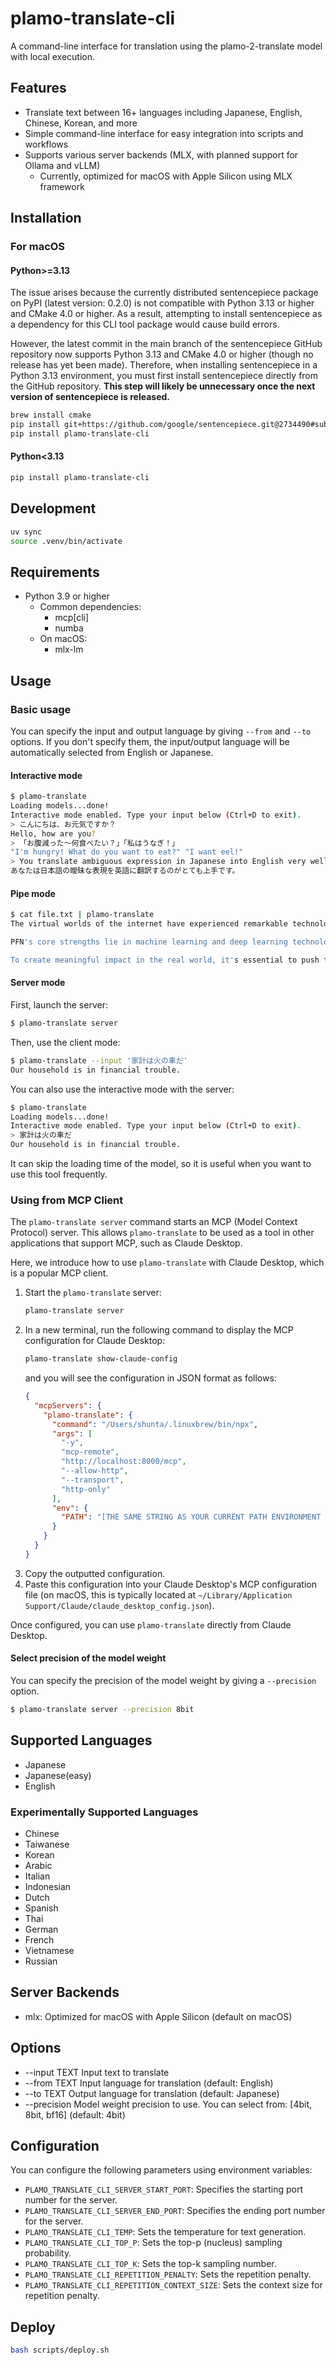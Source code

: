 # plamo-translate-cli

A command-line interface for translation using the plamo-2-translate model with local execution.

## Features

- Translate text between 16+ languages including Japanese, English, Chinese, Korean, and more
- Simple command-line interface for easy integration into scripts and workflows
- Supports various server backends (MLX, with planned support for Ollama and vLLM)
  - Currently, optimized for macOS with Apple Silicon using MLX framework

## Installation

### For macOS

#### Python>=3.13

The issue arises because the currently distributed sentencepiece package on PyPI (latest version: 0.2.0) is not compatible with Python 3.13 or higher and CMake 4.0 or higher.
As a result, attempting to install sentencepiece as a dependency for this CLI tool package would cause build errors.

However, the latest commit in the main branch of the sentencepiece GitHub repository now supports Python 3.13 and CMake 4.0 or higher (though no release has yet been made).
Therefore, when installing sentencepiece in a Python 3.13 environment, you must first install sentencepiece directly from the GitHub repository. 
**This step will likely be unnecessary once the next version of sentencepiece is released.**

```sh
brew install cmake
pip install git+https://github.com/google/sentencepiece.git@2734490#subdirectory=python
pip install plamo-translate-cli
```

#### Python<3.13

```sh
pip install plamo-translate-cli
```

## Development

```sh
uv sync
source .venv/bin/activate
```

## Requirements

- Python 3.9 or higher
  - Common dependencies:
    - mcp[cli]
    - numba
  - On macOS:
    - mlx-lm

## Usage

### Basic usage

You can specify the input and output language by giving `--from` and `--to` options.
If you don't specify them, the input/output language will be automatically selected from English or Japanese.

#### Interactive mode

```sh
$ plamo-translate
Loading models...done!
Interactive mode enabled. Type your input below (Ctrl+D to exit).
> こんにちは、お元気ですか？
Hello, how are you?
> 「お腹減った〜何食べたい？」「私はうなぎ！」
"I'm hungry! What do you want to eat?" "I want eel!"
> You translate ambiguous expression in Japanese into English very well.
あなたは日本語の曖昧な表現を英語に翻訳するのがとても上手です。
```

#### Pipe mode

```sh
$ cat file.txt | plamo-translate
The virtual worlds of the internet have experienced remarkable technological advancement. Meanwhile, the real world still contains numerous areas where technology has yet to make significant inroads, with many inefficient manual tasks and dangerous work still requiring human intervention. This situation stems from the fact that conventional technology has struggled to adapt to the dynamic changes and diverse conditions of the real world.

PFN's core strengths lie in machine learning and deep learning technologies, which demonstrate exceptional flexibility in handling uncertainty and have the potential to create significant impact in the real world. For example, by applying deep learning technologies to robots that excel at repetitive tasks, we can enable them to make more human-like flexible judgments and perform complex tasks.

To create meaningful impact in the real world, it's essential to push the boundaries of cutting-edge technology and research application domains where technological innovation can create tangible change. For these purposes, PFN assembles a team of exceptionally talented professionals with diverse expertise.
```

#### Server mode

First, launch the server:

```sh
$ plamo-translate server
```

Then, use the client mode:

```sh
$ plamo-translate --input '家計は火の車だ'
Our household is in financial trouble.
```

You can also use the interactive mode with the server:

```sh
$ plamo-translate
Loading models...done!
Interactive mode enabled. Type your input below (Ctrl+D to exit).
> 家計は火の車だ
Our household is in financial trouble.
```

It can skip the loading time of the model, so it is useful when you want to use this tool frequently.

### Using from MCP Client

The `plamo-translate server` command starts an MCP (Model Context Protocol) server. This allows `plamo-translate` to be used as a tool in other applications that support MCP, such as Claude Desktop.

Here, we introduce how to use `plamo-translate` with Claude Desktop, which is a popular MCP client.

1.  Start the `plamo-translate` server:
    ```sh
    plamo-translate server
    ```
2.  In a new terminal, run the following command to display the MCP configuration for Claude Desktop:
    ```sh
    plamo-translate show-claude-config
    ```
    and you will see the configuration in JSON format as follows:
    ```json
    {
      "mcpServers": {
        "plamo-translate": {
          "command": "/Users/shunta/.linuxbrew/bin/npx",
          "args": [
            "-y",
            "mcp-remote",
            "http://localhost:8000/mcp",
            "--allow-http",
            "--transport",
            "http-only"
          ],
          "env": {
            "PATH": "[THE SAME STRING AS YOUR CURRENT PATH ENVIRONMENT VARIABLE]",
          }
        }
      }
    }
    ```
3.  Copy the outputted configuration.
4.  Paste this configuration into your Claude Desktop's MCP configuration file (on macOS, this is typically located at `~/Library/Application Support/Claude/claude_desktop_config.json`).

Once configured, you can use `plamo-translate` directly from Claude Desktop.

#### Select precision of the model weight

You can specify the precision of the model weight by giving a `--precision` option.

```sh
$ plamo-translate server --precision 8bit
```
## Supported Languages

- Japanese
- Japanese(easy)
- English

### Experimentally Supported Languages

- Chinese
- Taiwanese
- Korean
- Arabic
- Italian
- Indonesian
- Dutch
- Spanish
- Thai
- German
- French
- Vietnamese
- Russian

## Server Backends

- mlx: Optimized for macOS with Apple Silicon (default on macOS)

## Options

- --input TEXT Input text to translate
- --from TEXT Input language for translation (default: English)
- --to TEXT Output language for translation (default: Japanese)
- --precision Model weight precision to use. You can select from: [4bit, 8bit, bf16] (default: 4bit)

## Configuration

You can configure the following parameters using environment variables:

- `PLAMO_TRANSLATE_CLI_SERVER_START_PORT`: Specifies the starting port number for the server.
- `PLAMO_TRANSLATE_CLI_SERVER_END_PORT`: Specifies the ending port number for the server.
- `PLAMO_TRANSLATE_CLI_TEMP`: Sets the temperature for text generation.
- `PLAMO_TRANSLATE_CLI_TOP_P`: Sets the top-p (nucleus) sampling probability.
- `PLAMO_TRANSLATE_CLI_TOP_K`: Sets the top-k sampling number.
- `PLAMO_TRANSLATE_CLI_REPETITION_PENALTY`: Sets the repetition penalty.
- `PLAMO_TRANSLATE_CLI_REPETITION_CONTEXT_SIZE`: Sets the context size for repetition penalty.

## Deploy

```sh
bash scripts/deploy.sh
```
